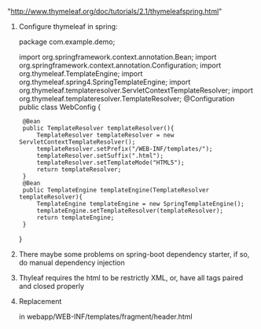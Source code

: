 "http://www.thymeleaf.org/doc/tutorials/2.1/thymeleafspring.html" 


1. Configure thymeleaf in spring:

	package com.example.demo;

	import org.springframework.context.annotation.Bean;
	import org.springframework.context.annotation.Configuration;
	import org.thymeleaf.TemplateEngine;
	import org.thymeleaf.spring4.SpringTemplateEngine;
	import org.thymeleaf.templateresolver.ServletContextTemplateResolver;
	import org.thymeleaf.templateresolver.TemplateResolver;
	@Configuration
	public class WebConfig {

		@Bean
		public TemplateResolver templateResolver(){
			TemplateResolver templateResolver = new ServletContextTemplateResolver();
			templateResolver.setPrefix("/WEB-INF/templates/");
			templateResolver.setSuffix(".html");
			templateResolver.setTemplateMode("HTML5");
			return templateResolver;
		}
		@Bean
		public TemplateEngine templateEngine(TemplateResolver templateResolver){
			TemplateEngine templateEngine = new SpringTemplateEngine();
			templateEngine.setTemplateResolver(templateResolver);
			return templateEngine;
		}
	}

	
2. There maybe some problems on spring-boot dependency starter, if so, do manual dependency injection

3. Thyleaf requires the html to be restrictly XML, or, have all tags paired and closed properly

4. Replacement

	<div th:replace="fragment/header :: header"> 
	
	in webapp/WEB-INF/templates/fragment/header.html
	<div th:fragment="navbar">
